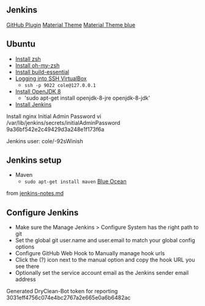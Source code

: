 
## Jenkins
[GitHub Plugin](https://wiki.jenkins-ci.org/display/JENKINS/GitHub+plugin)
[Material Theme](http://jenkins-contrib-themes.github.io/jenkins-material-theme/)
[Material Theme blue](https://jenkins-contrib-themes.github.io/jenkins-material-theme/dist/material-blue.css)

## Ubuntu
 * [Install zsh](https://github.com/robbyrussell/oh-my-zsh/wiki/Installing-ZSH)
 * [Install oh-my-zsh]()
 * [Install build-essential](https://help.ubuntu.com/community/InstallingCompilers)
 * [Logging into SSH VirtualBox](http://stackoverflow.com/a/10532299)
   - `ssh -p 9022 cole@127.0.0.1`
 * [Install OpenJDK 8](http://openjdk.java.net/install/)
   - 'sudo apt-get install openjdk-8-jre openjdk-8-jdk'
 * [Install Jenkins](https://wiki.jenkins-ci.org/display/JENKINS/Installing+Jenkins+on+Ubuntu)

Install nginx
Initial Admin Password
vi /var/lib/jenkins/secrets/initialAdminPassword
9a36bf542e2c49429d3a248e1f173f6a

Jenkins user:
cole/-92sWinish

## Jenkins setup
* Maven
  - `sudo apt-get install maven`
[Blue Ocean](https://github.com/jenkinsci/blueocean-plugin)


from [jenkins-notes.md](https://gist.github.com/misterbrownlee/3708738)

## Configure Jenkins

 * Make sure the Manage Jenkins > Configure System has the right path to git
 * Set the global git user.name and user.email to match your global config options
 * Configure GitHub Web Hook to Manually manage hook urls
 * Click the (?) icon next to the manual option and copy the hook URL you see there
 * Optionally set the service account email as the Jenkins sender email address

Generated DryClean-Bot token for reporting 3031eff4756c074e4bc2767a2e665e0a6b6482ac
